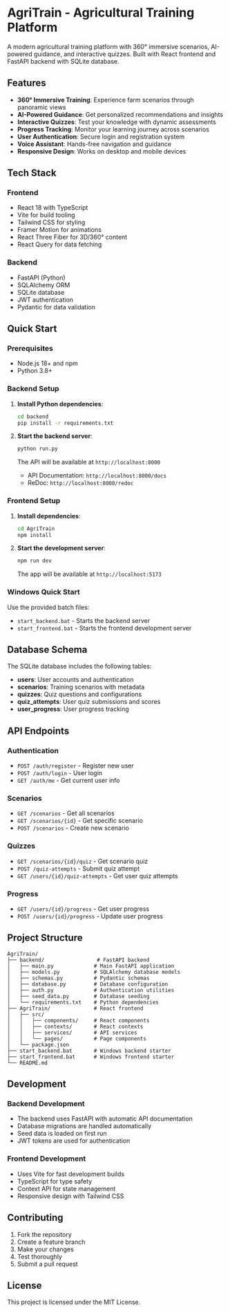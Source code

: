 # AgriTrain - Agricultural Training Platform

A modern agricultural training platform with 360° immersive scenarios, AI-powered guidance, and interactive quizzes. Built with React frontend and FastAPI backend with SQLite database.

## Features

- **360° Immersive Training**: Experience farm scenarios through panoramic views
- **AI-Powered Guidance**: Get personalized recommendations and insights
- **Interactive Quizzes**: Test your knowledge with dynamic assessments
- **Progress Tracking**: Monitor your learning journey across scenarios
- **User Authentication**: Secure login and registration system
- **Voice Assistant**: Hands-free navigation and guidance
- **Responsive Design**: Works on desktop and mobile devices

## Tech Stack

### Frontend

- React 18 with TypeScript
- Vite for build tooling
- Tailwind CSS for styling
- Framer Motion for animations
- React Three Fiber for 3D/360° content
- React Query for data fetching

### Backend

- FastAPI (Python)
- SQLAlchemy ORM
- SQLite database
- JWT authentication
- Pydantic for data validation

## Quick Start

### Prerequisites

- Node.js 18+ and npm
- Python 3.8+

### Backend Setup

1. **Install Python dependencies**:

   ```bash
   cd backend
   pip install -r requirements.txt
   ```

2. **Start the backend server**:

   ```bash
   python run.py
   ```

   The API will be available at `http://localhost:8000`

   - API Documentation: `http://localhost:8000/docs`
   - ReDoc: `http://localhost:8000/redoc`

### Frontend Setup

1. **Install dependencies**:

   ```bash
   cd AgriTrain
   npm install
   ```

2. **Start the development server**:

   ```bash
   npm run dev
   ```

   The app will be available at `http://localhost:5173`

### Windows Quick Start

Use the provided batch files:

- `start_backend.bat` - Starts the backend server
- `start_frontend.bat` - Starts the frontend development server

## Database Schema

The SQLite database includes the following tables:

- **users**: User accounts and authentication
- **scenarios**: Training scenarios with metadata
- **quizzes**: Quiz questions and configurations
- **quiz_attempts**: User quiz submissions and scores
- **user_progress**: User progress tracking

## API Endpoints

### Authentication

- `POST /auth/register` - Register new user
- `POST /auth/login` - User login
- `GET /auth/me` - Get current user info

### Scenarios

- `GET /scenarios` - Get all scenarios
- `GET /scenarios/{id}` - Get specific scenario
- `POST /scenarios` - Create new scenario

### Quizzes

- `GET /scenarios/{id}/quiz` - Get scenario quiz
- `POST /quiz-attempts` - Submit quiz attempt
- `GET /users/{id}/quiz-attempts` - Get user quiz attempts

### Progress

- `GET /users/{id}/progress` - Get user progress
- `POST /users/{id}/progress` - Update user progress

## Project Structure

```
AgriTrain/
├── backend/                 # FastAPI backend
│   ├── main.py             # Main FastAPI application
│   ├── models.py           # SQLAlchemy database models
│   ├── schemas.py          # Pydantic schemas
│   ├── database.py         # Database configuration
│   ├── auth.py             # Authentication utilities
│   ├── seed_data.py        # Database seeding
│   └── requirements.txt    # Python dependencies
├── AgriTrain/              # React frontend
│   ├── src/
│   │   ├── components/     # React components
│   │   ├── contexts/       # React contexts
│   │   ├── services/       # API services
│   │   └── pages/          # Page components
│   └── package.json
├── start_backend.bat       # Windows backend starter
├── start_frontend.bat      # Windows frontend starter
└── README.md
```

## Development

### Backend Development

- The backend uses FastAPI with automatic API documentation
- Database migrations are handled automatically
- Seed data is loaded on first run
- JWT tokens are used for authentication

### Frontend Development

- Uses Vite for fast development builds
- TypeScript for type safety
- Context API for state management
- Responsive design with Tailwind CSS

## Contributing

1. Fork the repository
2. Create a feature branch
3. Make your changes
4. Test thoroughly
5. Submit a pull request

## License

This project is licensed under the MIT License.
